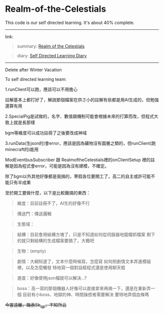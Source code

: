 # Realm-of-the-Celestials
This code is our self directed learning. It's about 40% complete.

---
link:
>summary: [Realm of the Celestials](https://docs.google.com/document/d/1v1vEHLK7V2234OvZbiZdyeVeec1LmjAo/edit?usp=sharing&ouid=104899568280018796284&rtpof=true&sd=true)

>diary: [Self Directed Learning Diary](https://docs.google.com/document/d/1vKVo386PqomE7Y35vurRZm4306ESFLwl2yaZAYuvlM0/edit?usp=sharing)

---
Delete after Winter Vacation

To self directed learning team:

1.runClient可以跑，應該可以不用擔心

註解基本上都打好了，解說那個檔案在供さ小的註解有些都是用AI生成的，但勉強還算有用

2.SpecialPig是試做的，名字、數值跟機制可能會根據未來的打算而改，但程式大致上就是長那樣

bgm等維度可以成功註冊了之後要改成神域

3.runData(生json的)會error，應該是因為礦物沒有圖層之類的，但runClient(跑minecraft的)能用

ModEventbusSubscriber 跟 RealmoftheCelestials裡的onClientSetup 裡的註解是因為程式會error，可能是因為沒有建模，不確定。

除了bgm以外其他好像都是我搞的，寒假各位要開工了，高二的自主或許可能不能只有半成果

至於開工要做什麼，以下是比較難搞的東西：
>維度：目前註冊不了，AI生的好像不行

>傳送門：傳送邏輯

>生態域：

>結構：目前會用結構方塊了，只是不知道如何從伺服器地圖檔抓檔案
       剩下的就只剩結構的生成檔案要搞了，大概吧

>生物：(empty)

>劇情：大綱知道了，文本什麼時候寫，怎麼寫
       如何把劇情文本弄進模組裡，以及怎麼觸發
       特地寫一個對話框程式還是使用聊天框

>進度：好像使用json檔就可以解決...?

>boss：高一寫的那個機器人好像可以直接拿來再搞一下，還是在重新弄一個
            目前有小boss、地獄的神、時間操控者需要解決
            要特地弄個血條嗎

~~今當遠離，臨表Sb<sub>(g)</sub>，不知所云~~
